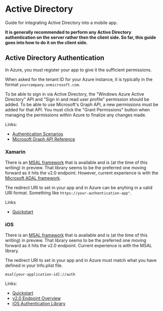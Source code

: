 # Active Directory

Guide for integrating Active Directory into a mobile app.

**It is generally recommended to perform any Active Directory authentication on the server rather then the client side. So far, this guide goes into how to do it on the client side.**

## Active Directory Authentication
In Azure, you must register your app to give it the sufficient permissions.

When asked for the tenant ID for your Azure instance, it is typically in the format `yourcompany.onmicrosoft.com`.

To be able to sign in via Active Directory, the "Windows Azure Active Directory" API and "Sign in and read user profile" permission should be added. To be able to use Microsoft's Graph API, a new permissions must be added for that API. You must click the "Grant Permissions" button when managing the permissions within Azure to finalize any changes made.

Links:

* [Authentication Scenarios](https://docs.microsoft.com/en-us/azure/active-directory/develop/active-directory-authentication-scenarios)
* [Microsoft Graph API Reference](https://msdn.microsoft.com/en-us/library/azure/ad/graph/api/api-catalog)


### Xamarin

There is an [MSAL framework](https://github.com/AzureAD/microsoft-authentication-library-for-dotnet) that is available and is (at the time of this writing) in preview. That library seems to be the preferred one moving forward as it hits the v2.0 endpoint. However, current experience is with the [Microsoft ADAL framework](https://github.com/AzureAD/azure-activedirectory-library-for-dotnet).

The redirect URI to set in your app and in Azure can be anyhing in a valid URI format. Something like `https://your-authentication-app"`.

Links

* [Quickstart](https://docs.microsoft.com/en-us/azure/active-directory/develop/active-directory-devquickstarts-xamarin)

### iOS

There is an [MSAL framework](https://github.com/AzureAD/microsoft-authentication-library-for-objc) that is available and is (at the time of this writing) in preview. That library seems to be the preferred one moving forward as it hits the v2.0 endpoint. Current experience is with the MSAL library.

The redirect URI to set in your app and in Azure must match what you have defined in your Info.plist file. 

```
msal[your-application-id]://auth
```

Links:

* [Quickstart](https://docs.microsoft.com/en-us/azure/active-directory/develop/active-directory-devquickstarts-ios)
* [v2.0 Endpoint Overview](https://docs.microsoft.com/en-us/azure/active-directory/develop/guidedsetups/active-directory-ios)
* [iOS Authentication Library](https://github.com/AzureAD/microsoft-authentication-library-for-objc)
